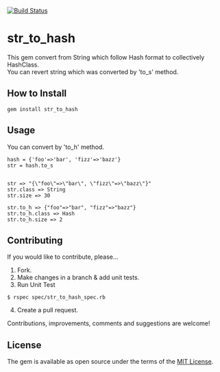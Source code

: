 [![Build Status](https://travis-ci.org/hiroaki-iwase/str_to_hash.svg?branch=master)](https://travis-ci.org/hiroaki-iwase/str_to_hash)
# str_to_hash
This gem convert from String which follow Hash format to collectively HashClass.  
You can revert string which was converted by 'to_s' method.

## How to Install
~~~~
gem install str_to_hash
~~~~

## Usage
You can convert by 'to_h' method.
~~~~
hash = {'foo'=>'bar', 'fizz'=>'bazz'}
str = hash.to_s


str => "{\"foo\"=>\"bar\", \"fizz\"=>\"bazz\"}"
str.class => String
str.size => 30

str.to_h => {"foo"=>"bar", "fizz"=>"bazz"}
str.to_h.class => Hash
str.to_h.size => 2
~~~~

## Contributing

If you would like to contribute, please...

1. Fork.
2. Make changes in a branch & add unit tests.
3. Run Unit Test
~~~~
$ rspec spec/str_to_hash_spec.rb
~~~~
4. Create a pull request.

Contributions, improvements, comments and suggestions are welcome!

## License

The gem is available as open source under the terms of the [MIT License](http://opensource.org/licenses/MIT).
